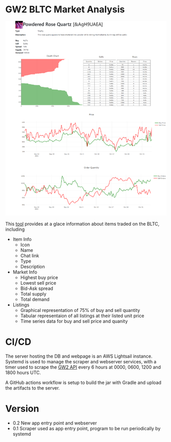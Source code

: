 # GW2 BLTC Market Analysis

![index](assets/index_item_id=86269.png) 

This [tool](bltc.jiahe.dev/?item_id=86269) provides at a glace information about items traded on the BLTC, including
- Item Info
    - Icon
    - Name
    - Chat link
    - Type
    - Description
- Market Info
    - Highest buy price
    - Lowest sell price
    - Bid-Ask spread
    - Total supply
    - Total demand
- Listings
    - Graphical representation of 75% of buy and sell quantity
    - Tabular representaion of all listings at their listed unit price
    - Time series data for buy and sell price and quanity

# CI/CD
The server hosting the DB and webpage is an AWS Lightsail instance. Systemd is used to manage the scraper and webserver services, with a timer used to scrape the [GW2 API](https://wiki.guildwars2.com/wiki/API:Main) every 6 hours at 0000, 0600, 1200 and 1800 hours UTC.

A GitHub actions workflow is setup to build the jar with Gradle and upload the artifacts to the server.

# Version 
- 0.2 New app entry point and webserver
- 0.1 Scraper used as app entry point, program to be run periodically by systemd
